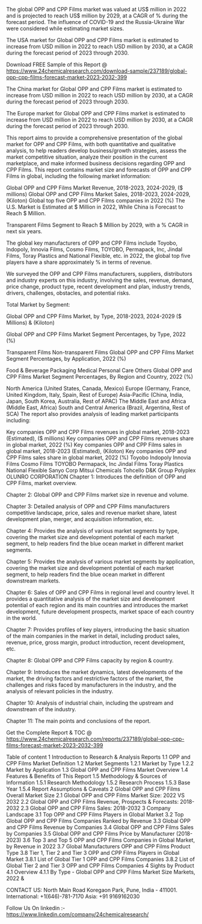 The global OPP and CPP Films market was valued at US$ million in 2022 and is projected to reach US$ million by 2029, at a CAGR of % during the forecast period. The influence of COVID-19 and the Russia-Ukraine War were considered while estimating market sizes.

The USA market for Global OPP and CPP Films  market is estimated to increase from USD million in 2022 to reach USD million by 2030, at a CAGR during the forecast period of 2023 through 2030.

Download FREE Sample of this Report @ https://www.24chemicalresearch.com/download-sample/237189/global-opp-cpp-films-forecast-market-2023-2032-399

The China market for Global OPP and CPP Films market is estimated to increase from USD million in 2022 to reach USD million by 2030, at a CAGR during the forecast period of 2023 through 2030.

The Europe market for Global OPP and CPP Films  market is estimated to increase from USD million in 2022 to reach USD million by 2030, at a CAGR during the forecast period of 2023 through 2030.

This report aims to provide a comprehensive presentation of the global market for OPP and CPP Films, with both quantitative and qualitative analysis, to help readers develop business/growth strategies, assess the market competitive situation, analyze their position in the current marketplace, and make informed business decisions regarding OPP and CPP Films. This report contains market size and forecasts of OPP and CPP Films in global, including the following market information:

Global OPP and CPP Films Market Revenue, 2018-2023, 2024-2029, ($ millions)
Global OPP and CPP Films Market Sales, 2018-2023, 2024-2029, (Kiloton)
Global top five OPP and CPP Films companies in 2022 (%)
The U.S. Market is Estimated at $ Million in 2022, While China is Forecast to Reach $ Million.

Transparent Films Segment to Reach $ Million by 2029, with a % CAGR in next six years.

The global key manufacturers of OPP and CPP Films include Toyobo, Indopoly, Innovia Films, Cosmo Films, TOYOBO, Permapack, Inc, Jindal Films, Toray Plastics and National Flexible, etc. in 2022, the global top five players have a share approximately % in terms of revenue.

We surveyed the OPP and CPP Films manufacturers, suppliers, distributors and industry experts on this industry, involving the sales, revenue, demand, price change, product type, recent development and plan, industry trends, drivers, challenges, obstacles, and potential risks.

Total Market by Segment:

Global OPP and CPP Films Market, by Type, 2018-2023, 2024-2029 ($ Millions) & (Kiloton)

Global OPP and CPP Films Market Segment Percentages, by Type, 2022 (%)

Transparent Films
Non-transparent Films
Global OPP and CPP Films Market Segment Percentages, by Application, 2022 (%)

Food & Beverage
Packaging
Medical
Personal Care
Others
Global OPP and CPP Films Market Segment Percentages, By Region and Country, 2022 (%)

North America (United States, Canada, Mexico)
Europe (Germany, France, United Kingdom, Italy, Spain, Rest of Europe)
Asia-Pacific (China, India, Japan, South Korea, Australia, Rest of APAC)
The Middle East and Africa (Middle East, Africa)
South and Central America (Brazil, Argentina, Rest of SCA)
The report also provides analysis of leading market participants including:

Key companies OPP and CPP Films revenues in global market, 2018-2023 (Estimated), ($ millions)
Key companies OPP and CPP Films revenues share in global market, 2022 (%)
Key companies OPP and CPP Films sales in global market, 2018-2023 (Estimated), (Kiloton)
Key companies OPP and CPP Films sales share in global market, 2022 (%)
Toyobo
Indopoly
Innovia Films
Cosmo Films
TOYOBO
Permapack, Inc
Jindal Films
Toray Plastics
National Flexible
Sanyo Corp
Mitsui Chemicals Tohcello
D&K Group
Polyplex
OLUNRO CORPORATION
Chapter 1: Introduces the definition of OPP and CPP Films, market overview.

Chapter 2: Global OPP and CPP Films market size in revenue and volume.

Chapter 3: Detailed analysis of OPP and CPP Films manufacturers competitive landscape, price, sales and revenue market share, latest development plan, merger, and acquisition information, etc.

Chapter 4: Provides the analysis of various market segments by type, covering the market size and development potential of each market segment, to help readers find the blue ocean market in different market segments.

Chapter 5: Provides the analysis of various market segments by application, covering the market size and development potential of each market segment, to help readers find the blue ocean market in different downstream markets.

Chapter 6: Sales of OPP and CPP Films in regional level and country level. It provides a quantitative analysis of the market size and development potential of each region and its main countries and introduces the market development, future development prospects, market space of each country in the world.

Chapter 7: Provides profiles of key players, introducing the basic situation of the main companies in the market in detail, including product sales, revenue, price, gross margin, product introduction, recent development, etc.

Chapter 8: Global OPP and CPP Films capacity by region & country.

Chapter 9: Introduces the market dynamics, latest developments of the market, the driving factors and restrictive factors of the market, the challenges and risks faced by manufacturers in the industry, and the analysis of relevant policies in the industry.

Chapter 10: Analysis of industrial chain, including the upstream and downstream of the industry.

Chapter 11: The main points and conclusions of the report.

Get the Complete Report & TOC @ https://www.24chemicalresearch.com/reports/237189/global-opp-cpp-films-forecast-market-2023-2032-399

Table of content
1 Introduction to Research & Analysis Reports
1.1 OPP and CPP Films Market Definition
1.2 Market Segments
1.2.1 Market by Type
1.2.2 Market by Application
1.3 Global OPP and CPP Films Market Overview
1.4 Features & Benefits of This Report
1.5 Methodology & Sources of Information
1.5.1 Research Methodology
1.5.2 Research Process
1.5.3 Base Year
1.5.4 Report Assumptions & Caveats
2 Global OPP and CPP Films Overall Market Size
2.1 Global OPP and CPP Films Market Size: 2022 VS 2032
2.2 Global OPP and CPP Films Revenue, Prospects & Forecasts: 2018-2032
2.3 Global OPP and CPP Films Sales: 2018-2032
3 Company Landscape
3.1 Top OPP and CPP Films Players in Global Market
3.2 Top Global OPP and CPP Films Companies Ranked by Revenue
3.3 Global OPP and CPP Films Revenue by Companies
3.4 Global OPP and CPP Films Sales by Companies
3.5 Global OPP and CPP Films Price by Manufacturer (2018-2023)
3.6 Top 3 and Top 5 OPP and CPP Films Companies in Global Market, by Revenue in 2022
3.7 Global Manufacturers OPP and CPP Films Product Type
3.8 Tier 1, Tier 2 and Tier 3 OPP and CPP Films Players in Global Market
3.8.1 List of Global Tier 1 OPP and CPP Films Companies
3.8.2 List of Global Tier 2 and Tier 3 OPP and CPP Films Companies
4 Sights by Product
4.1 Overview
4.1.1 By Type - Global OPP and CPP Films Market Size Markets, 2022 &

CONTACT US:
North Main Road Koregaon Park, Pune, India - 411001.
International: +1(646)-781-7170
Asia: +91 9169162030

Follow Us On linkedin :- https://www.linkedin.com/company/24chemicalresearch/
